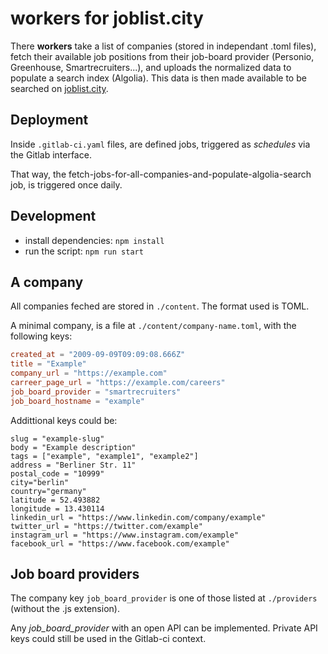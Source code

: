 # workers for joblist.city

There **workers** take a list of companies (stored in independant
.toml files), fetch their available job positions from their job-board
provider (Personio, Greenhouse, Smartrecruiters...), and uploads the
normalized data to populate a search index (Algolia). This data is then
made available to be searched on [joblist.city](https://joblist.city).

## Deployment

Inside `.gitlab-ci.yaml` files, are defined jobs, triggered as
*schedules* via the Gitlab interface.

That way, the fetch-jobs-for-all-companies-and-populate-algolia-search
job, is triggered once daily.

## Development

- install dependencies: `npm install`
- run the script: `npm run start`

## A company

All companies feched are stored in `./content`. 
The format used is TOML.

A minimal company, is a file at `./content/company-name.toml`, with the following keys:

```toml
created_at = "2009-09-09T09:09:08.666Z"
title = "Example"
company_url = "https://example.com"
carreer_page_url = "https://example.com/careers"
job_board_provider = "smartrecruiters"
job_board_hostname = "example"
```

Addittional keys could be:
```
slug = "example-slug"
body = "Example description"
tags = ["example", "example1", "example2"]
address = "Berliner Str. 11"
postal_code = "10999"
city="berlin"
country="germany"
latitude = 52.493882
longitude = 13.430114
linkedin_url = "https://www.linkedin.com/company/example"
twitter_url = "https://twitter.com/example"
instagram_url = "https://www.instagram.com/example"
facebook_url = "https://www.facebook.com/example"
```

## Job board providers

The company key `job_board_provider` is one of those listed at `./providers` (without the .js extension).

Any *job_board_provider* with an open API can be implemented. Private
API keys could still be used in the Gitlab-ci context.
